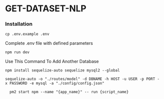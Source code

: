 # GET-DATASET-NLP
### Installation
``` cp .env.example .env ```


Complete .env file with defined parameters

``` npm run dev ```


Use This Command To Add Another Database

``` npm install sequelize-auto sequelize mysql2 --global ```

``` sequelize-auto -o "./routes/model" -d DBNAME -h HOST -u USER -p PORT -x PASSWORD -e mysql -a "./config/config.json" ```

```  pm2 start npm --name "{app_name}" -- run {script_name}```

